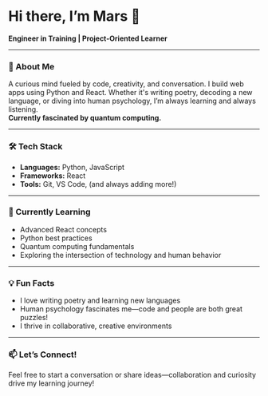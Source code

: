 
# Hi there, I’m Mars 👋

**Engineer in Training | Project-Oriented Learner**

---

### 🚀 About Me

A curious mind fueled by code, creativity, and conversation. I build web apps using Python and React. Whether it's writing poetry, decoding a new language, or diving into human psychology, I’m always learning and always listening.  
**Currently fascinated by quantum computing.**

---

### 🛠️ Tech Stack

- **Languages:** Python, JavaScript
- **Frameworks:** React
- **Tools:** Git, VS Code, (and always adding more!)

---

### 🌱 Currently Learning

- Advanced React concepts
- Python best practices
- Quantum computing fundamentals
- Exploring the intersection of technology and human behavior

---

### 💡 Fun Facts

- I love writing poetry and learning new languages
- Human psychology fascinates me—code and people are both great puzzles!
- I thrive in collaborative, creative environments

---

### 📫 Let’s Connect!

Feel free to start a conversation or share ideas—collaboration and curiosity drive my learning journey!

